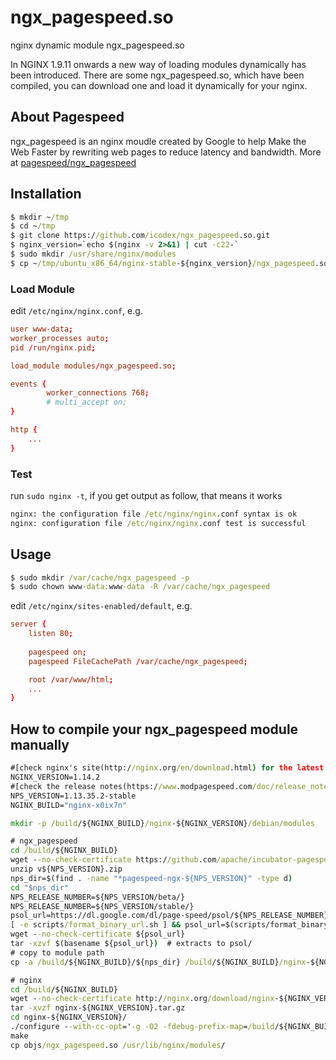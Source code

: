 # ngx_pagespeed.so
nginx dynamic module ngx_pagespeed.so

In NGINX 1.9.11 onwards a new way of loading modules dynamically has been introduced.
There are some ngx_pagespeed.so, which have been compiled, you can download one and load it dynamically for your nginx.

## About Pagespeed

ngx_pagespeed is an nginx moudle created by Google to help Make the Web Faster by rewriting web pages to reduce latency and bandwidth. More at [pagespeed/ngx_pagespeed](https://github.com/pagespeed/ngx_pagespeed)

## Installation

```cmd
$ mkdir ~/tmp
$ cd ~/tmp
$ git clone https://github.com/icodex/ngx_pagespeed.so.git
$ nginx_version=`echo $(nginx -v 2>&1) | cut -c22-`
$ sudo mkdir /usr/share/nginx/modules
$ cp ~/tmp/ubuntu_x86_64/nginx-stable-${nginx_version}/ngx_pagespeed.so /usr/share/nginx/modules/
```

### Load Module

edit `/etc/nginx/nginx.conf`, e.g.

```conf
user www-data;
worker_processes auto;
pid /run/nginx.pid;

load_module modules/ngx_pagespeed.so;

events {
        worker_connections 768;
        # multi_accept on;
}

http {
    ...
}
```


### Test 

run `sudo nginx -t`, if you get output as follow, that means it works

```cmd
nginx: the configuration file /etc/nginx/nginx.conf syntax is ok
nginx: configuration file /etc/nginx/nginx.conf test is successful
```

## Usage

```cmd
$ sudo mkdir /var/cache/ngx_pagespeed -p
$ sudo chown www-data:www-data -R /var/cache/ngx_pagespeed
```

edit `/etc/nginx/sites-enabled/default`, e.g.

```conf
server {
    listen 80;
    
    pagespeed on;
    pagespeed FileCachePath /var/cache/ngx_pagespeed;

    root /var/www/html;
    ...
}

```

## How to compile your ngx_pagespeed module manually

```cmd
#[check nginx's site(http://nginx.org/en/download.html) for the latest version]
NGINX_VERSION=1.14.2
#[check the release notes(https://www.modpagespeed.com/doc/release_notes) for the latest version]
NPS_VERSION=1.13.35.2-stable
NGINX_BUILD="nginx-x0ix7n"

mkdir -p /build/${NGINX_BUILD}/nginx-${NGINX_VERSION}/debian/modules

# ngx_pagespeed
cd /build/${NGINX_BUILD}
wget --no-check-certificate https://github.com/apache/incubator-pagespeed-ngx/archive/v${NPS_VERSION}.zip
unzip v${NPS_VERSION}.zip
nps_dir=$(find . -name "*pagespeed-ngx-${NPS_VERSION}" -type d)
cd "$nps_dir"
NPS_RELEASE_NUMBER=${NPS_VERSION/beta/}
NPS_RELEASE_NUMBER=${NPS_VERSION/stable/}
psol_url=https://dl.google.com/dl/page-speed/psol/${NPS_RELEASE_NUMBER}.tar.gz
[ -e scripts/format_binary_url.sh ] && psol_url=$(scripts/format_binary_url.sh PSOL_BINARY_URL)
wget --no-check-certificate ${psol_url}
tar -xzvf $(basename ${psol_url})  # extracts to psol/
# copy to module path
cp -a /build/${NGINX_BUILD}/${nps_dir} /build/${NGINX_BUILD}/nginx-${NGINX_VERSION}/debian/modules/pagespeed

# nginx
cd /build/${NGINX_BUILD}
wget --no-check-certificate http://nginx.org/download/nginx-${NGINX_VERSION}.tar.gz
tar -xvzf nginx-${NGINX_VERSION}.tar.gz
cd nginx-${NGINX_VERSION}/
./configure --with-cc-opt='-g -O2 -fdebug-prefix-map=/build/${NGINX_BUILD}/nginx-${NGINX_VERSION}=. -fstack-protector-strong -Wformat -Werror=format-security -fPIC -Wdate-time -D_FORTIFY_SOURCE=2' --with-ld-opt='-Wl,-Bsymbolic-functions -Wl,-z,relro -Wl,-z,now -fPIC' --prefix=/usr/share/nginx --conf-path=/etc/nginx/nginx.conf --http-log-path=/var/log/nginx/access.log --error-log-path=/var/log/nginx/error.log --lock-path=/var/lock/nginx.lock --pid-path=/run/nginx.pid --modules-path=/usr/lib/nginx/modules --http-client-body-temp-path=/var/lib/nginx/body --http-fastcgi-temp-path=/var/lib/nginx/fastcgi --http-proxy-temp-path=/var/lib/nginx/proxy --http-scgi-temp-path=/var/lib/nginx/scgi --http-uwsgi-temp-path=/var/lib/nginx/uwsgi --with-compat --with-debug --with-pcre-jit --with-http_ssl_module --with-http_stub_status_module --with-http_realip_module --with-http_auth_request_module --with-http_v2_module --with-http_dav_module --with-http_slice_module --with-threads --with-http_addition_module --with-http_geoip_module=dynamic --with-http_gunzip_module --with-http_gzip_static_module --with-http_image_filter_module=dynamic --with-http_sub_module --with-http_xslt_module=dynamic --with-stream=dynamic --with-stream_ssl_module --with-stream_ssl_preread_module --with-mail=dynamic --with-mail_ssl_module --add-dynamic-module=/build/${NGINX_BUILD}/nginx-${NGINX_VERSION}/debian/modules/pagespeed
make
cp objs/ngx_pagespeed.so /usr/lib/nginx/modules/
```
